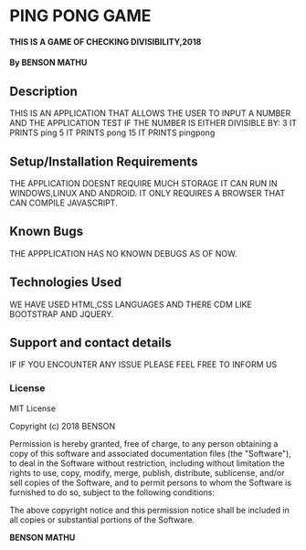 # PING PONG GAME
#### THIS IS A GAME OF CHECKING DIVISIBILITY,2018
#### By **BENSON MATHU**
## Description
THIS IS AN APPLICATION THAT ALLOWS THE USER TO INPUT A NUMBER AND THE APPLICATION TEST IF THE NUMBER IS EITHER DIVISIBLE BY:
 3 IT PRINTS ping
 5 IT PRINTS pong
 15 IT PRINTS pingpong

## Setup/Installation Requirements
THE APPLICATION DOESNT REQUIRE MUCH STORAGE IT CAN RUN IN WINDOWS,LINUX AND ANDROID.
IT ONLY REQUIRES A BROWSER THAT CAN COMPILE JAVASCRIPT.

## Known Bugs
THE APPPLICATION HAS NO KNOWN DEBUGS AS OF NOW.
## Technologies Used
WE HAVE USED HTML,CSS LANGUAGES AND THERE CDM LIKE BOOTSTRAP AND JQUERY.
## Support and contact details
IF IF YOU ENCOUNTER ANY ISSUE PLEASE FEEL FREE TO INFORM US
### License
MIT License

Copyright (c) 2018 BENSON

Permission is hereby granted, free of charge, to any person obtaining a copy
of this software and associated documentation files (the "Software"), to deal
in the Software without restriction, including without limitation the rights
to use, copy, modify, merge, publish, distribute, sublicense, and/or sell
copies of the Software, and to permit persons to whom the Software is
furnished to do so, subject to the following conditions:

The above copyright notice and this permission notice shall be included in all
copies or substantial portions of the Software.

 **BENSON MATHU**
